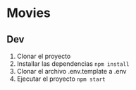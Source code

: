 # Movies

## Dev

1. Clonar el proyecto
2. Installar las dependencias `npm install`
3. Clonar el archivo .env.template a .env
4. Ejecutar el proyecto `npm start`
